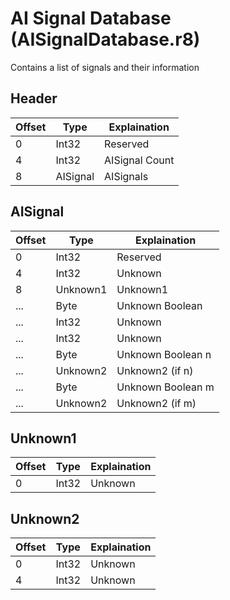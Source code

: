 # AI Signal Database (AISignalDatabase.r8)

Contains a list of signals and their information

## Header

| Offset | Type     | Explaination        |
| ------ | -------- | ------------------- |
| 0      | Int32    | Reserved            |
| 4      | Int32    | AISignal Count      |
| 8      | AISignal | AISignals           |

## AISignal

| Offset | Type     | Explaination      |
| ------ | -------- | ----------------- |
| 0      | Int32    | Reserved          |
| 4      | Int32    | Unknown           |
| 8      | Unknown1 | Unknown1          |
| ...    | Byte     | Unknown Boolean   |
| ...    | Int32    | Unknown           |
| ...    | Int32    | Unknown           |
| ...    | Byte     | Unknown Boolean n |
| ...    | Unknown2 | Unknown2 (if n)   |
| ...    | Byte     | Unknown Boolean m |
| ...    | Unknown2 | Unknown2 (if m)   |

## Unknown1

| Offset | Type  | Explaination |
| ------ | ----- | ------------ |
| 0      | Int32 | Unknown      |

## Unknown2

| Offset | Type  | Explaination |
| ------ | ----- | ------------ |
| 0      | Int32 | Unknown      |
| 4      | Int32 | Unknown      |
